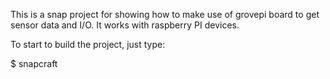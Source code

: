 This is a snap project for showing how to make use of grovepi board to get sensor data and I/O. It works with raspberry PI devices.

To start to build the project, just type:

$ snapcraft
